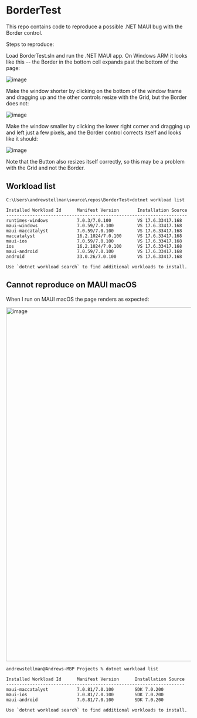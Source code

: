 # BorderTest

This repo contains code to reproduce a possible .NET MAUI bug with the Border control.

Steps to reproduce:

Load BorderTest.sln and run the .NET MAUI app. On Windows ARM it looks like this -- the Border in the bottom cell expands past the bottom of the page:

![image](https://user-images.githubusercontent.com/7516297/231586270-dbe54377-2c37-4731-8827-500b2a015378.png)

Make the window shorter by clicking on the bottom of the window frame and dragging up and the other controls resize with the Grid, but the Border does not:

![image](https://user-images.githubusercontent.com/7516297/231586564-2ac14c67-22bd-4067-8f0f-ebb8cd639aa1.png)

Make the window smaller by clicking the lower right corner and dragging up and left just a few pixels, and the Border control corrects itself and looks like it should:

![image](https://user-images.githubusercontent.com/7516297/231586702-f3c84d91-446e-4257-9e7d-5de1814ceeb5.png)

Note that the Button also resizes itself correctly, so this may be a problem with the Grid and not the Border.

## Workload list

```
C:\Users\andrewstellman\source\repos\BorderTest>dotnet workload list

Installed Workload Id      Manifest Version       Installation Source
---------------------------------------------------------------------
runtimes-windows           7.0.3/7.0.100          VS 17.6.33417.168
maui-windows               7.0.59/7.0.100         VS 17.6.33417.168
maui-maccatalyst           7.0.59/7.0.100         VS 17.6.33417.168
maccatalyst                16.2.1024/7.0.100      VS 17.6.33417.168
maui-ios                   7.0.59/7.0.100         VS 17.6.33417.168
ios                        16.2.1024/7.0.100      VS 17.6.33417.168
maui-android               7.0.59/7.0.100         VS 17.6.33417.168
android                    33.0.26/7.0.100        VS 17.6.33417.168

Use `dotnet workload search` to find additional workloads to install.
```

## Cannot reproduce on MAUI macOS

When I run on MAUI macOS the page renders as expected:

<img width="962" alt="image" src="https://user-images.githubusercontent.com/7516297/231587193-7e677116-71b1-4838-bb64-3e26a8d02530.png">

```
andrewstellman@Andrews-MBP Projects % dotnet workload list

Installed Workload Id      Manifest Version      Installation Source
--------------------------------------------------------------------
maui-maccatalyst           7.0.81/7.0.100        SDK 7.0.200        
maui-ios                   7.0.81/7.0.100        SDK 7.0.200        
maui-android               7.0.81/7.0.100        SDK 7.0.200        

Use `dotnet workload search` to find additional workloads to install.
```

